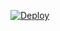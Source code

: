 [![Deploy](https://button.deta.dev/1/svg)](https://go.deta.dev/deploy?repo=https://github.com/rainyear/chuandashi.cybrain.xyz)
